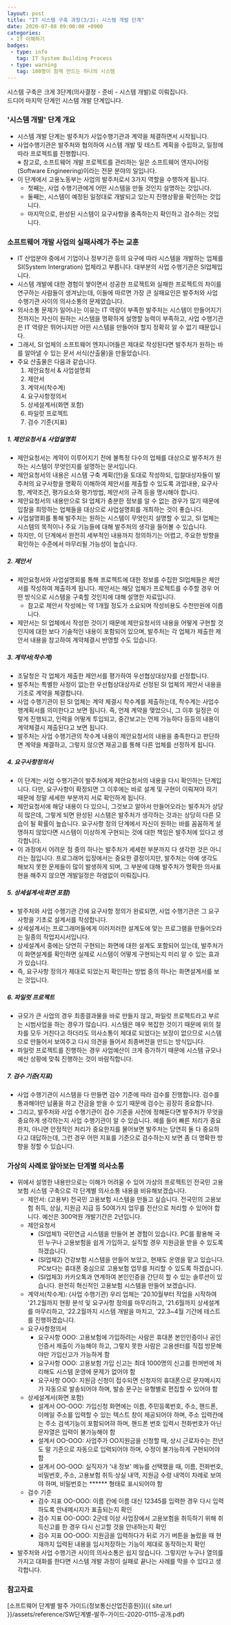 ```yaml
---
layout: post
title: "IT 시스템 구축 과정(3/3): 시스템 개발 단계"
date: 2020-07-08 09:00:00 +0900
categories: 
 - IT 이해하기
badges:
 - type: info
   tag: IT System Building Process
 - type: warning
   tag: 100명이 함께 만드는 하나의 시스템
---
```


시스템 구축은 크게 3단계(의사결정 - 준비 - 시스템 개발)로 이뤄집니다.  
드디어 마지막 단계인 시스템 개발 단계입니다.

<!--more-->

### **'시스템 개발' 단계 개요**
- 시스템 개발 단계는 발주처가 사업수행기관과 계약을 체결하면서 시작됩니다.
- 사업수행기관은 발주처와 협의하여 시스템 개발 및 테스트 계획을 수립하고, 일정에 따라 프로젝트를 진행합니다.  
  ※ 참고로, 소프트웨어 개발 프로젝트를 관리하는 일은 소프트웨어 엔지니어링(Software Engineering)이라는 전문 분야의 일입니다.
- 이 단계에서 고용노동부는 사업의 발주처로서 3가지 역할을 수행하게 됩니다.
  - 첫째는, 사업 수행기관에게 어떤 시스템을 만들 것인지 설명하는 것입니다.
  - 둘째는, 시스템이 예정된 일정대로 개발되고 있는지 진행상황을 확인하는 것입니다.
  - 마지막으로, 완성된 시스템이 요구사항을 충족하는지 확인하고 검수하는 것입니다.

### **소프트웨어 개발 사업의 실패사례가 주는 교훈**
- IT 산업분야 중에서 기업이나 정부기관 등의 요구에 따라 시스템을 개발하는 업체를 SI(System Intergration) 업체라고 부릅니다. 대부분의 사업 수행기관은 SI업체입니다.
- 시스템 개발에 대한 경험이 쌓이면서 성공한 프로젝트와 실패한 프로젝트의 차이를 연구하는 사람들이 생겨났는데, 이들에 따르면 가장 큰 실패요인은 발주처와 사업 수행기관 사이의 의사소통의 문제였습니다.
- 의사소통 문제가 일어나는 이유는 IT 역량이 부족한 발주처는 시스템이 만들어지기 전까지는 자신이 원하는 시스템을 명확하게 설명할 능력이 부족하고, 사업 수행기관은 IT 역량은 뛰어나지만 어떤 시스템을 만들어야 할지 정확히 알 수 없기 때문입니다.
- 그래서, SI 업체의 소프트웨어 엔지니어들은 제대로 작성된다면 발주처가 원하는 바를 알아낼 수 있는 문서 서식(산출물)을 만들었습니다.
- 주요 산출물은 다음과 같습니다.
  1. 제안요청서 & 사업설명회
  2. 제안서
  3. 계약서(착수계)
  4. 요구사항정의서
  5. 상세설계서(화면 포함)
  6. 파일럿 프로젝트
  7. 검수 기준(지표)

##### **1. 제안요청서 & 사업설명회**
- 제안요청서는 계약이 이루어지기 전에 불특정 다수의 업체를 대상으로 발주처가 원하는 시스템이 무엇인지를 설명하는 문서입니다.
- 제안요청서의 내용은 시스템 구축 계획(안)을 토대로 작성하되, 입찰대상자들이 발주처의 요구사항을 명확히 이해하여 제안서를 제출할 수 있도록 과업내용, 요구사항, 계약조건, 평가요소와 평가방법, 제안서의 규격 등을 명시해야 합니다.
- 제안요청서의 내용만으로 SI 업체가 충분한 정보를 알 수 없는 경우가 많기 때문에 입찰을 희망하는 업체들을 대상으로 사업설명회를 개최하는 것이 좋습니다.
- 사업설명회를 통해 발주처는 원하는 시스템이 무엇인지 설명할 수 있고, SI 업체는 시스템의 목적이나 주요 기능들에 대해 발주처의 생각을 들어볼 수 있습니다.
- 하지만, 이 단계에서 완전히 세부적인 내용까지 정의하기는 어렵고, 주요한 방향을 확인하는 수준에서 마무리될 가능성이 높습니다.

##### **2. 제안서**
- 제안요청서와 사업설명회를 통해 프로젝트에 대한 정보를 수집한 SI업체들은 제안서를 작성하여 제출하게 됩니다. 제안서는 해당 업체가 프로젝트를 수주할 경우 어떤 방식으로 시스템을 구축할 것인지에 대해 설명한 자료입니다.
  - 참고로 제안서 작성에는 약 1개월 정도가 소요되며 작성비용도 수천만원에 이릅니다.
- 제안서는 SI 업체에서 작성한 것이기 때문에 제안요청서의 내용을 어떻게 구현할 것인지에 대한 보다 기술적인 내용이 포함되어 있으며, 발주처는 각 업체가 제출한 제안서 내용을 참고하여 계약체결시 반영할 수도 있습니다.

##### **3. 계약서(착수계)**
- 조달청은 각 업체가 제출한 제안서를 평가하여 우선협상대상자를 선정합니다.
- 발주처는 특별한 사정이 없는한 우선협상대상자로 선정된 SI 업체의 제안서 내용을 기초로 계약을 체결합니다.
- 사업 수행기관이 된 SI 업체는 계약 체결시 착수계를 제출하는데, 착수계는 사업수행계획서를 의미한다고 보면 됩니다. 즉, 언제 계약을 맺었으니, 그 이후 일정은 이렇게 진행되고, 인력을 어떻게 투입되고, 중간보고는 언제 가능하다 등등의 내용이 계약체결시 제출된다고 보면 됩니다.
- 발주처는 사업 수행기관의 착수계 내용이 제안요청서의 내용을 충족한다고 판단하면 계약을 체결하고, 그렇지 않으면 재공고를 통해 다른 업체를 선정하게 됩니다.

##### **4. 요구사항정의서**
- 이 단계는 사업 수행기관이 발주처에게 제안요청서의 내용을 다시 확인하는 단계입니다. 다만, 요구사항이 확정되면 그 이후에는 바로 설계 및 구현이 이뤄져야 하기 때문에 정말 세세한 부분까지 서로 확인하게 됩니다. 
- 제안요청서에 해당 내용이 다 있으니, 그것보고 알아서 만들어오라는 발주처가 상당히 많은데, 그렇게 되면 완성된 시스템은 발주처가 생각하는 것과는 상당히 다른 모습이 될 확률이 높습니다. 요구사항 정의 단계에서 자신이 원하는 바를 꼼꼼하게 설명하지 않았다면 시스템이 이상하게 구현되는 것에 대한 책임은 발주처에 있다고 생각합니다.
- 이 과정에서 어려운 점 중의 하나는 발주처가 세세한 부분까지 다 생각한 것은 아니라는 점입니다. 프로그래머 입장에서는 중요한 결정이지만, 발주처는 아예 생각도 해보지 못한 문제들이 많이 발생하게 되며, 그 부분에 대해 발주처가 명확한 의사표현을 해주지 않으면 개발일정은 하염없이 미뤄집니다.

##### **5. 상세설계서(화면 포함)**
- 발주처와 사업 수행기관 간에 요구사항 정의가 완료되면, 사업 수행기관은 그 요구사항을 기초로 설계서를 작성합니다.
- 상세설계서는 프로그래머들에게 이러저러한 설계도에 맞는 프로그램을 만들어오라는 일종의 작업지시서입니다.
- 상세설계서 중에는 당연히 구현되는 화면에 대한 설계도 포함되어 있는데, 발주처가 이 화면설계를 확인하면 실제로 시스템이 어떻게 구현되는지 미리 알 수 있는 효과가 있습니다.
- 즉, 요구사항 정의가 제대로 되었는지 확인하는 방법 중의 하나는 화면설계서를 보는 것입니다.

##### **6. 파일럿 프로젝트**
- 규모가 큰 사업의 경우 최종결과물을 바로 만들지 않고, 파일럿 프로젝트라고 부르는 시범사업을 하는 경우가 많습니다. 시스템은 매우 복잡한 것이기 때문에 위의 절차를 모두 거친다고 하더라도 의사소통이 제대로 되었다는 보장이 없으므로 시스템으로 만들어서 보여주고 다시 의견을 들어서 최종버전을 만드는 방식입니다.
- 파일럿 프로젝트를 진행하는 경우 사업예산이 크게 증가하기 때문에 시스템 규모나 예산 상황에 맞춰 진행하는 것이 바람직합니다.

##### **7. 검수 기준(지표)**
- 사업 수행기관이 시스템을 다 만들면 검수 기준에 따라 검수를 진행합니다. 검수를 통과해야만 납품을 하고 잔금을 받을 수 있기 때문에 검수는 굉장히 중요합니다.
- 그리고, 발주처와 사업 수행기관이 검수 기준을 사전에 정해둔다면 발주처가 무엇을 중요하게 생각하는지 사업 수행기관이 알 수 있습니다. 예를 들어 빠른 처리가 중요한지, 아니면 안정적인 처리가 중요한지를 물어보면 발주처는 당연히 둘 다 중요하다고 대답하는데, 그런 경우 어떤 지표를 기준으로 검수하는지 보면 좀 더 명확한 방향을 정할 수 있습니다.

### **가상의 사례로 알아보는 단계별 의사소통**
- 위에서 설명한 내용만으로는 이해가 어려울 수 있어 가상의 프로젝트인 전국민 고용보험 시스템 구축으로 각 단계별 의사소통 내용을 비유해보겠습니다.
  - 제안서: (고용부) 전국민 고용보험 시스템을 만들고 싶습니다. 전국민의 고용보험 취득, 상실, 지원금 지급 등 50여가지 업무를 전산으로 처리할 수 있어야 합니다. 예산은 300억원 개발기간은 2년입니다.
  - 제안요청서
    - (SI업체1) 국민연금 시스템을 만들어 본 경험이 있습니다. PC를 활용해 국민 누구나 고용보험을 쉽게 가입하고, 실직할 경우 지원금을 받을 수 있도록 하겠습니다.
    - (SI업체2) 건강보험 시스템을 만들어 보았고, 현재도 운영을 맡고 있습니다. PC보다는 휴대폰 중심으로 고용보험 업무를 처리할 수 있도록 하겠습니다. 
    - (SI업체3) 카카오톡과 연계하여 본인인증을 간단히 할 수 있는 솔루션이 있습니다. 완전히 혁신적인 고용보험 시스템을 만들어 보겠습니다.
  - 계약서(착수계): (사업 수행기관) 우리 업체는 '20.10월부터 작업을 시작하여 '21.2월까지 현황 분석 및 요구사항 정의를 마무리하고, '21.6월까지 상세설계를 마무리하고, '22.2월까지 시스템 개발을 마치고, '22.3~4월 기간에 테스트를 진행하겠습니다.
  - 요구사항정의서
    - 요구사항 OOO: 고용보험에 가입하려는 사람은 휴대폰 본인인증이나 공인인증서 제출이 가능해야 하고, 그렇지 못한 사람은 고용센터를 직접 방문해야만 가입신고가 가능하게 함
    - 요구사항 OOO: 고용보험 가입 신고는 최대 1000명의 신고를 한꺼번에 처리해도 시스템 운영에 문제가 없어야 함
    - 요구사항 OOO: 지원금 신청이 접수되면 신청자의 휴대폰으로 문자메시지가 자동으로 발송되어야 하며, 발송 문구는 유형별로 편집할 수 있어야 함
  - 상세설계서(화면 포함)
    - 설계서 OO-OOO: 가입신청 화면에는 이름, 주민등록번호, 주소, 핸드폰, 이메일 주소를 입력할 수 있는 텍스트 창이 제공되어야 하며, 주소 입력칸에는 주소 검색기능이 포함되어햐 하며, 핸드폰 번호 입력시 전화번호가 아닌 문자열은 입력이 불가능해야 함
    - 설계서 OO-OOO: 사업주가 OO지원금을 신청할 때, 상시 근로자수는 전년도 말 기준으로 자동으로 입력되어야 하며, 수정이 불가능하게 구현되어야 함
    - 설계서 OO-OOO: 실직자가 '내 정보' 메뉴를 선택했을 때, 이름, 전화번호, 비밀번호, 주소, 고용보험 취득·상실 내역, 지원금 수령 내역이 차례로 보여야 하며, 비밀번호는 ****** 형태로 표시되어야 함
  - 검수 기준
    - 검수 지표 OO-OOO: 이름 칸에 이름 대신 12345를 입력한 경우 다시 입력하도록 안내메시지가 표출되는지 확인
    - 검수 지표 OO-OOO: 2군데 이상 사업장에서 고용보험을 취득하기 위해 취득신고를 한 경우 다시 신고할 것을 안내하는지 확인
    - 검수 지표 OO-OOO: 지원금을 입력하다가 뒤로 가기 버튼을 눌렀을 때 현재까지 입력된 내용을 임시저장하는 기능이 제대로 동작하는지 확인
- 발주처와 사업 수행기관 사이의 의사소통은 쉽지 않습니다. 그렇지만 누구나 열의를 가지고 대화를 한다면 시스템 개발 과정이 실패로 끝나는 사례를 막을 수 있다고 생각합니다.

### **참고자료**
[소프트웨어 단계별 발주 가이드(정보통신산업진흥원)]({{ site.url }}/assets/reference/SW단계별-발주-가이드-2020-0115-공개.pdf)
